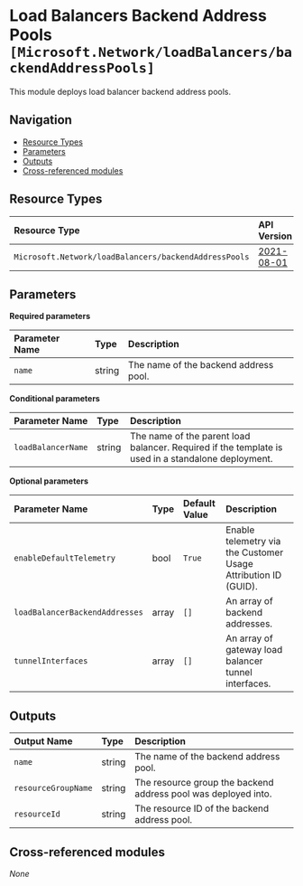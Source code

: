 # Load Balancers Backend Address Pools `[Microsoft.Network/loadBalancers/backendAddressPools]`

This module deploys load balancer backend address pools.

## Navigation

- [Resource Types](#Resource-Types)
- [Parameters](#Parameters)
- [Outputs](#Outputs)
- [Cross-referenced modules](#Cross-referenced-modules)

## Resource Types

| Resource Type | API Version |
| :-- | :-- |
| `Microsoft.Network/loadBalancers/backendAddressPools` | [2021-08-01](https://docs.microsoft.com/en-us/azure/templates/Microsoft.Network/2021-08-01/loadBalancers/backendAddressPools) |

## Parameters

**Required parameters**

| Parameter Name | Type | Description |
| :-- | :-- | :-- |
| `name` | string | The name of the backend address pool. |

**Conditional parameters**

| Parameter Name | Type | Description |
| :-- | :-- | :-- |
| `loadBalancerName` | string | The name of the parent load balancer. Required if the template is used in a standalone deployment. |

**Optional parameters**

| Parameter Name | Type | Default Value | Description |
| :-- | :-- | :-- | :-- |
| `enableDefaultTelemetry` | bool | `True` | Enable telemetry via the Customer Usage Attribution ID (GUID). |
| `loadBalancerBackendAddresses` | array | `[]` | An array of backend addresses. |
| `tunnelInterfaces` | array | `[]` | An array of gateway load balancer tunnel interfaces. |


## Outputs

| Output Name | Type | Description |
| :-- | :-- | :-- |
| `name` | string | The name of the backend address pool. |
| `resourceGroupName` | string | The resource group the backend address pool was deployed into. |
| `resourceId` | string | The resource ID of the backend address pool. |

## Cross-referenced modules

_None_
